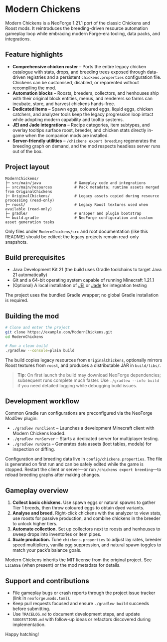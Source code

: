 # Modern Chickens

Modern Chickens is a NeoForge 1.21.1 port of the classic Chickens and Roost mods. It reintroduces the breeding-driven resource automation gameplay loop while embracing modern Forge-era tooling, data packs, and integrations.

## Feature highlights

- **Comprehensive chicken roster** – Ports the entire legacy chicken catalogue with stats, drops, and breeding trees exposed through data-driven registries and a persistent `chickens.properties` configuration file. Chickens can be customised, disabled, or reparented without recompiling the mod.
- **Automation blocks** – Roosts, breeders, collectors, and henhouses ship with their original block entities, menus, and renderers so farms can incubate, store, and harvest chickens hands-free.
- **Dedicated items** – Spawn eggs, coloured eggs, liquid eggs, chicken catchers, and analyzer tools keep the legacy progression loop intact while adopting modern capability and tooltip systems.
- **JEI and Jade integrations** – Recipe categories, item subtypes, and overlay tooltips surface roost, breeder, and chicken stats directly in-game when the companion mods are installed.
- **Server-friendly utilities** – `/chickens export breeding` regenerates the breeding graph on demand, and the mod respects headless server runs out of the box.

## Project layout

```
ModernChickens/
├─ src/main/java               # Gameplay code and integrations
├─ src/main/resources          # Pack metadata; runtime assets merged from OriginalChickens
├─ OriginalChickens/           # Legacy assets copied during resource processing (read-only)
├─ roost/                      # Legacy Roost textures used when available (read-only)
├─ gradle/                     # Wrapper and plugin bootstrap
└─ build.gradle                # NeoForge configuration and custom asset generation tasks
```

Only files under `ModernChickens/src` and root documentation (like this README) should be edited; the legacy projects remain read-only snapshots.

## Build prerequisites

- Java Development Kit 21 (the build uses Gradle toolchains to target Java 21 automatically)
- Git and a 64-bit operating system capable of running Minecraft 1.21.1
- (Optional) A local installation of [JEI](https://www.curseforge.com/minecraft/mc-mods/jei) or [Jade](https://www.curseforge.com/minecraft/mc-mods/jade) for integration testing

The project uses the bundled Gradle wrapper; no global Gradle installation is required.

## Building the mod

```bash
# Clone and enter the project
git clone https://example.com/ModernChickens.git
cd ModernChickens

# Run a clean build
./gradlew --console=plain build
```

The build copies legacy resources from `OriginalChickens`, optionally mirrors Roost textures from `roost`, and produces a distributable JAR in `build/libs/`.

> **Tip:** On first launch the build may download NeoForge dependencies; subsequent runs complete much faster. Use `./gradlew --info build` if you need detailed logging while debugging build issues.

## Development workflow

Common Gradle run configurations are preconfigured via the NeoForge ModDev plugin:

- `./gradlew runClient` – Launches a development Minecraft client with Modern Chickens loaded.
- `./gradlew runServer` – Starts a dedicated server for multiplayer testing.
- `./gradlew runData` – Generates data assets (loot tables, models) for inspection or diffing.

Configuration and breeding data live in `config/chickens.properties`. The file is generated on first run and can be safely edited while the game is stopped. Restart the client or server—or run `/chickens export breeding`—to reload breeding graphs after making changes.

## Gameplay overview

1. **Collect basic chickens.** Use spawn eggs or natural spawns to gather Tier 1 breeds, then throw coloured eggs to obtain dyed variants.
2. **Analyse and breed.** Right-click chickens with the analyzer to view stats, use roosts for passive production, and combine chickens in the breeder to unlock higher tiers.
3. **Automate collection.** Set up collectors next to roosts and henhouses to sweep drops into inventories or item pipes.
4. **Scale production.** Tune `chickens.properties` to adjust lay rates, breeder speed multipliers, vanilla egg suppression, and natural spawn toggles to match your pack’s balance goals.

Modern Chickens inherits the MIT license from the original project. See `LICENSE` (when present) or the mod metadata for details.

## Support and contributions

- File gameplay bugs or crash reports through the project issue tracker (link in `neoforge.mods.toml`).
- Keep pull requests focused and ensure `./gradlew build` succeeds before submitting.
- Use `TRACELOG.md` to document development steps, and update `SUGGESTIONS.md` with follow-up ideas or refactors discovered during implementation.

Happy hatching!
